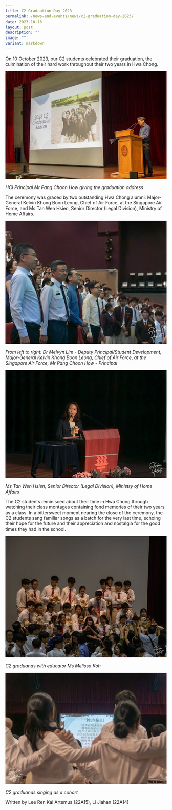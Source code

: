 ```yaml
---
title: C2 Graduation Day 2023
permalink: /news-and-events/news/c2-graduation-day-2023/
date: 2023-10-16
layout: post
description: ""
image: ""
variant: markdown
---
```

On 10 October 2023, our C2 students celebrated their graduation, the culmination of their hard work throughout their two years in Hwa Chong.

![](/images/News%20and%20Events/C2%20Grad%20Day%202023%2016%20Oct%202023/C2_Grad_Day_2023_P1.jpg)

_HCI Principal Mr Pang Choon How giving the graduation address_

The ceremony was graced by two outstanding Hwa Chong alumni: Major-General Kelvin Khong Boon Leong, Chief of Air Force, at the Singapore Air Force, and Ms Tan Wen Hsien, Senior Director (Legal Division), Ministry of Home Affairs.

![](/images/News%20and%20Events/C2%20Grad%20Day%202023%2016%20Oct%202023/C2_Grad_Day_2023_P2.jpg)

_From left to right:_ _Dr Melvyn Lim - Deputy Principal/Student Development, Major-General Kelvin Khong Boon Leong, Chief of Air Force, at the Singapore Air Force, Mr Pang Choon How - Principal_

![](/images/News%20and%20Events/C2%20Grad%20Day%202023%2016%20Oct%202023/C2_Grad_Day_2023_P3.jpg)

_Ms Tan Wen Hsien, Senior Director (Legal Division), Ministry of Home Affairs_

The C2 students reminisced about their time in Hwa Chong through watching their class montages containing fond memories of their two years as a class. In a bittersweet moment nearing the close of the ceremony, the C2 students sang familiar songs as a batch for the very last time, echoing their hope for the future and their appreciation and nostalgia for the good times they had in the school.

![](/images/News%20and%20Events/C2%20Grad%20Day%202023%2016%20Oct%202023/C2_Grad_Day_2023_P4.jpg)

_C2 graduands with educator Ms Melissa Koh_

![](/images/News%20and%20Events/C2%20Grad%20Day%202023%2016%20Oct%202023/C2_Grad_Day_2023_P5.jpg)

_C2 graduands singing as a cohort_

Written by Lee Ren Kai Artemus (22A15), Li Jiahan (22A14)